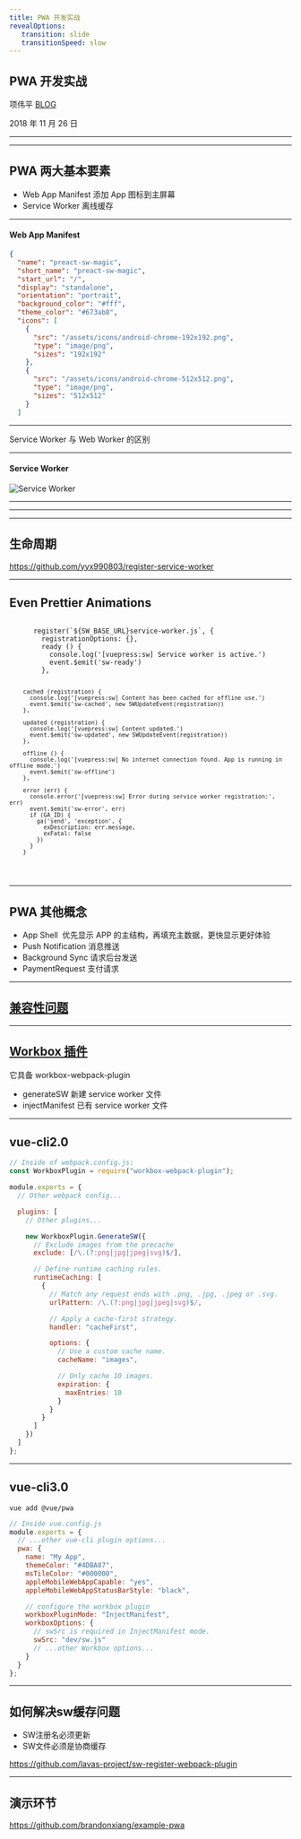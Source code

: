 ```yaml
---
title: PWA 开发实战
revealOptions: 
   transition: slide
   transitionSpeed: slow
---
```


## PWA 开发实战

项伟平 [BLOG](https://brandonxiang.vercel.app/)

2018 年 11 月 26 日

---

<!-- .slide: data-background="white" data-background-image="https://keynote.vercel.app/public/img/qrcode.jpg" data-background-size="contain" -->

---

## PWA 两大基本要素

- Web App Manifest 添加 App 图标到主屏幕
- Service Worker 离线缓存

---

#### Web App Manifest

```json
{
  "name": "preact-sw-magic",
  "short_name": "preact-sw-magic",
  "start_url": "/",
  "display": "standalone",
  "orientation": "portrait",
  "background_color": "#fff",
  "theme_color": "#673ab8",
  "icons": [
    {
      "src": "/assets/icons/android-chrome-192x192.png",
      "type": "image/png",
      "sizes": "192x192"
    },
    {
      "src": "/assets/icons/android-chrome-512x512.png",
      "type": "image/png",
      "sizes": "512x512"
    }
  ]

```

---

Service Worker 与 Web Worker 的区别

---

#### Service Worker

![Service Worker](https://keynote.vercel.app/public/img/stale-while-revalidate.png)

---

<!-- .slide: data-background="white" data-background-image="https://keynote.vercel.app/public/img/pwa-chrome.png" data-background-size="contain" -->


---

<!-- .slide: data-background="white" data-background-image="https://keynote.vercel.app/public/img/pwa-lifecycle.jpg" data-background-size="contain" -->

---

## 生命周期

https://github.com/yyx990803/register-service-worker

---
<!-- .slide: data-auto-animate -->

<h2 data-id="code-title">Even Prettier Animations</h2>
<pre data-id="code-animation"><code class="hljs" data-trim data-line-numbers="|3-6|13-16|22-32">
      register(`${SW_BASE_URL}service-worker.js`, {
        registrationOptions: {},
        ready () {
          console.log('[vuepress:sw] Service worker is active.')
          event.$emit('sw-ready')
        },

        cached (registration) {
          console.log('[vuepress:sw] Content has been cached for offline use.')
          event.$emit('sw-cached', new SWUpdateEvent(registration))
        },

        updated (registration) {
          console.log('[vuepress:sw] Content updated.')
          event.$emit('sw-updated', new SWUpdateEvent(registration))
        },

        offline () {
          console.log('[vuepress:sw] No internet connection found. App is running in offline mode.')
          event.$emit('sw-offline')
        },

        error (err) {
          console.error('[vuepress:sw] Error during service worker registration:', err)
          event.$emit('sw-error', err)
          if (GA_ID) {
            ga('send', 'exception', {
              exDescription: err.message,
              exFatal: false
            })
          }
        }
</code></pre>

---

## PWA 其他概念

- App Shell  优先显示 APP 的主结构，再填充主数据，更快显示更好体验
- Push Notification 消息推送
- Background Sync 请求后台发送
- PaymentRequest 支付请求

---

## [兼容性问题](https://lavas.baidu.com/ready)

---

## [Workbox 插件](https://developers.google.com/web/tools/workbox/)

它具备 workbox-webpack-plugin

- generateSW 新建 service worker 文件
- injectManifest 已有 service worker 文件

---

## vue-cli2.0

```javascript
// Inside of webpack.config.js:
const WorkboxPlugin = require("workbox-webpack-plugin");

module.exports = {
  // Other webpack config...

  plugins: [
    // Other plugins...

    new WorkboxPlugin.GenerateSW({
      // Exclude images from the precache
      exclude: [/\.(?:png|jpg|jpeg|svg)$/],

      // Define runtime caching rules.
      runtimeCaching: [
        {
          // Match any request ends with .png, .jpg, .jpeg or .svg.
          urlPattern: /\.(?:png|jpg|jpeg|svg)$/,

          // Apply a cache-first strategy.
          handler: "cacheFirst",

          options: {
            // Use a custom cache name.
            cacheName: "images",

            // Only cache 10 images.
            expiration: {
              maxEntries: 10
            }
          }
        }
      ]
    })
  ]
};
```

---

## vue-cli3.0

```shell
vue add @vue/pwa
```

```javascript
// Inside vue.config.js
module.exports = {
  // ...other vue-cli plugin options...
  pwa: {
    name: "My App",
    themeColor: "#4DBA87",
    msTileColor: "#000000",
    appleMobileWebAppCapable: "yes",
    appleMobileWebAppStatusBarStyle: "black",

    // configure the workbox plugin
    workboxPluginMode: "InjectManifest",
    workboxOptions: {
      // swSrc is required in InjectManifest mode.
      swSrc: "dev/sw.js"
      // ...other Workbox options...
    }
  }
};
```

---

## 如何解决sw缓存问题

- SW注册名必须更新
- SW文件必须是协商缓存

https://github.com/lavas-project/sw-register-webpack-plugin

---

## 演示环节

https://github.com/brandonxiang/example-pwa

